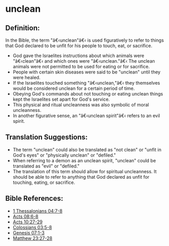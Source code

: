 # unclean #

## Definition: ##	 

In the Bible, the term "â€‹unclean"â€‹ is used figuratively to refer to things that God declared to be unfit for his people to touch, eat, or sacrifice.
 
* God gave the Israelites instructions about which animals were "â€‹clean"â€‹ and which ones were "â€‹unclean."â€‹ The unclean animals were not permitted to be used for eating or for sacrifice.	 
* People with certain skin diseases were said to be "unclean" until they were healed.	 
* If the Israelites touched something "â€‹unclean,"â€‹ they themselves would be considered unclean for a certain period of time.	 
* Obeying God's commands about not touching or eating unclean things kept the Israelites set apart for God's service.	 
* This physical and ritual uncleanness was also symbolic of moral uncleanness.	 
* In another figurative sense, an "â€‹unclean spirit"â€‹ refers to an evil spirit.

## Translation Suggestions: ##

* The term "unclean" could also be translated as "not clean" or "unfit in God's eyes" or "physically unclean" or "defiled."
* When referring to a demon as an unclean spirit, "unclean" could be translated as "evil" or "defiled."
* The translation of this term should allow for spiritual uncleanness. It should be able to refer to anything that God declared as unfit for touching, eating, or sacrifice.

 

## Bible References: ##

* [1 Thessalonians 04:7-8](en/tn/1th/help/04/07)
* [Acts 08:6-8](en/tn/act/help/08/06)
* [Acts 10:27-29](en/tn/act/help/10/27)
* [Colossians 03:5-8](en/tn/col/help/03/05)
* [Genesis 07:1-3](en/tn/gen/help/07/01)
* [Matthew 23:27-28](en/tn/mat/help/23/27)